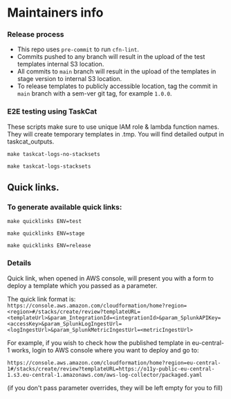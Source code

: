 # Maintainers info

### Release process 

* This repo uses `pre-commit` to run `cfn-lint`.
* Commits pushed to any branch will result in the upload of the test templates internal S3 location.
* All commits to `main` branch will result in the upload of the templates in stage version to internal S3 location.
* To release templates to publicly accessible location, tag the commit in `main` branch with a sem-ver git tag, for example `1.0.0`.

### E2E testing using TaskCat

These scripts make sure to use unique IAM role & lambda function names.
They will create temporary templates in .tmp. 
You will find detailed output in taskcat_outputs.

`make taskcat-logs-no-stacksets`

`make taskcat-logs-stacksets`
 
## Quick links.

### To generate available quick links: 

`make quicklinks ENV=test`

`make quicklinks ENV=stage`

`make quicklinks ENV=release`

### Details

Quick link, when opened in AWS console, will present you with a form to deploy a template which you passed as a parameter.

The quick link format is:
`https://console.aws.amazon.com/cloudformation/home?region=<region>#/stacks/create/review?templateURL=<templateUrl>&param_IntegrationId=<integrationId>&param_SplunkAPIKey=<accessKey>&param_SplunkLogIngestUrl=<logIngestUrl>&param_SplunkMetricIngestUrl=<metricIngestUrl>`

For example, if you wish to check how the published template in eu-central-1 works, login to AWS console where you want to deploy and go to:

`https://console.aws.amazon.com/cloudformation/home?region=eu-central-1#/stacks/create/review?templateURL=https://o11y-public-eu-central-1.s3.eu-central-1.amazonaws.com/aws-log-collector/packaged.yaml`

(if you don't pass parameter overrides, they will be left empty for you to fill)
